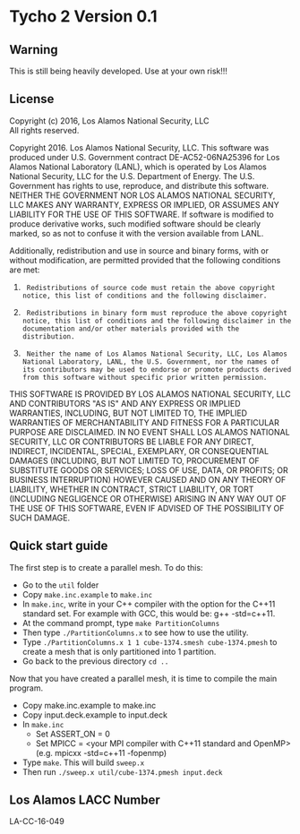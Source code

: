 # Tycho 2 Version 0.1


## Warning
This is still being heavily developed.
Use at your own risk!!!


## License
Copyright (c) 2016, Los Alamos National Security, LLC  
All rights reserved.

Copyright 2016. Los Alamos National Security, LLC. This software was produced under U.S. Government contract DE-AC52-06NA25396 for Los Alamos National Laboratory (LANL), which is operated by Los Alamos National Security, LLC for the U.S. Department of Energy. The U.S. Government has rights to use, reproduce, and distribute this software.  NEITHER THE GOVERNMENT NOR LOS ALAMOS NATIONAL SECURITY, LLC MAKES ANY WARRANTY, EXPRESS OR IMPLIED, OR ASSUMES ANY LIABILITY FOR THE USE OF THIS SOFTWARE.  If software is modified to produce derivative works, such modified software should be clearly marked, so as not to confuse it with the version available from LANL.

Additionally, redistribution and use in source and binary forms, with or without modification, are permitted provided that the following conditions are met:  
1.      Redistributions of source code must retain the above copyright notice, this list of conditions and the following disclaimer.  
2.      Redistributions in binary form must reproduce the above copyright notice, this list of conditions and the following disclaimer in the documentation and/or other materials provided with the distribution.  
3.      Neither the name of Los Alamos National Security, LLC, Los Alamos National Laboratory, LANL, the U.S. Government, nor the names of its contributors may be used to endorse or promote products derived from this software without specific prior written permission.

THIS SOFTWARE IS PROVIDED BY LOS ALAMOS NATIONAL SECURITY, LLC AND CONTRIBUTORS "AS IS" AND ANY EXPRESS OR IMPLIED WARRANTIES, INCLUDING, BUT NOT LIMITED TO, THE IMPLIED WARRANTIES OF MERCHANTABILITY AND FITNESS FOR A PARTICULAR PURPOSE ARE DISCLAIMED. IN NO EVENT SHALL LOS ALAMOS NATIONAL SECURITY, LLC OR CONTRIBUTORS BE LIABLE FOR ANY DIRECT, INDIRECT, INCIDENTAL, SPECIAL, EXEMPLARY, OR CONSEQUENTIAL DAMAGES (INCLUDING, BUT NOT LIMITED TO, PROCUREMENT OF SUBSTITUTE GOODS OR SERVICES; LOSS OF USE, DATA, OR PROFITS; OR BUSINESS INTERRUPTION) HOWEVER CAUSED AND ON ANY THEORY OF LIABILITY, WHETHER IN CONTRACT, STRICT LIABILITY, OR TORT (INCLUDING NEGLIGENCE OR OTHERWISE) ARISING IN ANY WAY OUT OF THE USE OF THIS SOFTWARE, EVEN IF ADVISED OF THE POSSIBILITY OF SUCH DAMAGE.


## Quick start guide

The first step is to create a parallel mesh.
To do this:
- Go to the `util` folder
- Copy `make.inc.example` to `make.inc`
- In `make.inc`, write in your C++ compiler with the option for the C++11 standard set.
For example with GCC, this would be: g++ -std=c++11.
- At the command prompt, type `make PartitionColumns`
- Then type `./PartitionColumns.x` to see how to use the utility.
- Type `./PartitionColumns.x 1 1 cube-1374.smesh cube-1374.pmesh` to create a mesh that is only partitioned into 1 partition.
- Go back to the previous directory `cd ..`

Now that you have created a parallel mesh, it is time to compile the main program.
- Copy make.inc.example to make.inc
- Copy input.deck.example to input.deck
- In `make.inc`
  - Set ASSERT_ON = 0
  - Set MPICC = <your MPI compiler with C++11 standard and OpenMP> (e.g. mpicxx -std=c++11 -fopenmp)
- Type `make`.  This will build `sweep.x`
- Then run `./sweep.x util/cube-1374.pmesh input.deck`


## Los Alamos LACC Number
LA-CC-16-049
